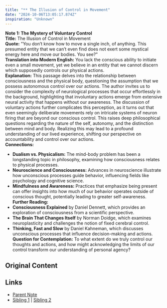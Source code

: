 ```yaml
---
title: "** The Illusion of Control in Movement"
date: "2024-10-06T13:05:17.874Z"
inspiration: "Unknown"
---
```


  
**Note 1: The Mystery of Voluntary Control**  
**Title:** The Illusion of Control in Movement  
**Quote:** "You don’t know how to move a single inch, of anything. This presumed entity that we can’t even find does not exert some mystical energy here and move our bodies. You see?"  
**Translation into Modern English:** You lack the conscious ability to initiate even a small movement, yet we believe in an entity that we cannot discern which supposedly controls our physical actions.  
**Explanation:** This passage delves into the relationship between consciousness and the physical body, questioning the assumption that we possess autonomous control over our actions. The author invites us to consider the complexity of neurological processes that occur effortlessly in the background, highlighting that involuntary actions emerge from extensive neural activity that happens without our awareness. The discussion of voluntary actions further complicates this perception, as it turns out that even seemingly deliberate movements rely on intricate systems of neuron firing that are beyond our conscious control. This raises deep philosophical questions regarding the nature of the self, autonomy, and the distinction between mind and body. Realizing this may lead to a profound understanding of our lived experience, shifting our perspective on accountability and control over our actions.  
**Connections:**  
- **Dualism vs. Physicalism:** The mind-body problem has been a longstanding topic in philosophy, examining how consciousness relates to physical processes.  
- **Neuroscience and Consciousness:** Advances in neuroscience illustrate how unconscious processes guide behavior, influencing fields like psychology and cognitive science.  
- **Mindfulness and Awareness:** Practices that emphasize being present can offer insights into how much of our behavior operates outside of conscious thought, potentially leading to greater self-awareness.  
**Further Reading:**  
- **Consciousness Explained** by Daniel Dennett, which provides an exploration of consciousness from a scientific perspective.  
- **The Brain That Changes Itself** by Norman Doidge, which examines neuroplasticity and challenges the notion of fixed cerebral control.  
- **Thinking, Fast and Slow** by Daniel Kahneman, which discusses unconscious processes that influence decision-making and actions.  
**Question for Contemplation:** To what extent do we truly control our thoughts and actions, and how might acknowledging the limits of our control transform our understanding of personal agency?  


## Original Content



## Links

- [Parent Note](/parent-note.md)
- [Sibling 1](/zettel1.md) | [Sibling 2](/zettel2.md)
